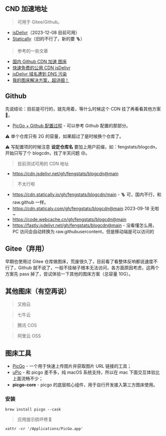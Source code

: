 ## CND 加速地址

> 可用于 Gitee/Github。

- [jsDelivr](https://www.jsdelivr.com/?docs=gh)（2023-12-08 目前可用）
- [Statically](https://statically.io/)（旧的不行了，新的要 🪜）

> 参考的一些文章

- [国内 Github CDN 加速 图床](https://www.cnblogs.com/borber/p/GithubPic.html)
- [快速免费的公用 CDN jsDelivr](https://www.cnblogs.com/lfri/p/12212878.html)
- [jsDelivr 域名遭到 DNS 污染](https://luotianyi.vc/6295.html)
- [我的图床解决方案，超详细！](https://www.howie6879.com/post/2022/05_pic-url-solution/)

## Github

先说结论：目前是可行的，就先用着，等什么时候这个 CDN 挂了再看看其他方案 👀。

- [PicGo + Github 配置过程](https://laijiahao.cn/posts/f8687f41/) - 可以参考 Github 配置的那部分。

⚠️ 单个仓库只有 2G 的容量，如果超过了是时候换个仓库了。

⚠️ 写配置项的时候注意 **设定仓库名** 要加上用户前缀，如：fengstats/blogcdn，开始只写了个 blogcdn，找了半天问题 😢。

> 目前测试可用的 CDN 地址

- https://cdn.jsdelivr.net/gh/fengstats/blogcdn@main

> 不太行啦

- https://cdn.statically.io/gh/fengstats/blogcdn/main - 🪜 可，国内不行，和 raw.github 一样。
- https://cdn.staticaly.com/gh/fengstats/blogcdn@main 2023-09-18 无啦~
- https://code.webcache.cn/gh/fengstats/blogcdn@main
- https://fastly.jsdelivr.net/gh/fengstats/blogcdn@main - 没看懂怎么用，PC 访问会自动转换为 raw.githubusercontent，但是移动端是可以访问的

## Gitee（弃用）

早期也使用过 Gitee 仓库做图床，荒废很久了，目前看了看整体反响都说速度不行了，Github 就不说了，一般不挂梯子根本无法访问，各方面原因考虑，这两个方案先 pass 掉了，尝试体验一下其他的图床方案（总容量 10G）。

## 其他图床（有空再说）

> 又拍云

> 七牛云

> 腾讯 COS

> 阿里云 OSS

## 图床工具

- [PicGo](https://github.com/Molunerfinn/PicGo) - 一个用于快速上传图片并获取图片 URL 链接的工具；
- [uPic](https://github.com/gee1k/uPic) - 和 picgo 差不多，纯 macOS 系统支持，所以在 mac 下面交互体验比上面流畅不少；
- **picgo-core** - picgo 的底层核心组件，用于自行开发接入第三方图床使用。

### 安装

```shell
brew install picgo --cask
```

> 应用提示损坏修复

```shell
xattr -cr '/Applications/PicGo.app'
```
